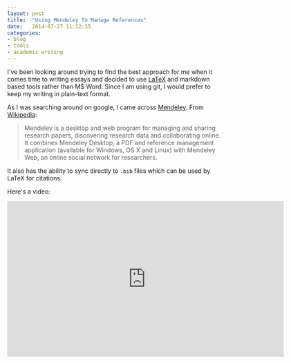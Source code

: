 ```yaml
---
layout: post
title:  "Using Mendeley To Manage References"
date:   2014-07-27 11:12:35
categories:
- blog
- tools
- academic writing
---
```


I've been looking around trying to find the best approach for me when it comes time to writing essays and decided to use [LaTeX](http://www.latex-project.org) and markdown based tools rather than M$ Word. Since I am using git, I would prefer to keep my writing in plain-text format. 

As I was searching around on google, I came across [Mendeley](http://www.mendeley.com). From [Wikipedia](http://en.wikipedia.org/wiki/Mendeley):
>Mendeley is a desktop and web program for managing and sharing research papers, discovering research data and collaborating online. It combines Mendeley Desktop, a PDF and reference management application (available for Windows, OS X and Linux) with Mendeley Web, an online social network for researchers.

It also has the ability to sync directly to `.bib` files which can be used by LaTeX for citations.

Here's a video:

<iframe width="640" height="360" src="http://www.youtube.com/embed/Gv6_HuCYExM" frameborder="0" style="margin-bottom: 20px;"></iframe>